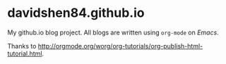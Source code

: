 # davidshen84.github.io

My github.io blog project. All blogs are written using `org-mode` on *Emacs*.

Thanks to http://orgmode.org/worg/org-tutorials/org-publish-html-tutorial.html.
